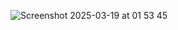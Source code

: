 ![Screenshot 2025-03-19 at 01 53 45](https://github.com/user-attachments/assets/0171a950-76f7-44bf-a33d-25ee76260a09)
